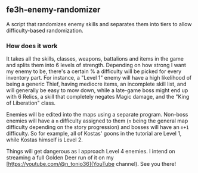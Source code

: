 ## fe3h-enemy-randomizer

A script that randomizes enemy skills and separates them into tiers to allow difficulty-based randomization.

### How does it work

It takes all the skills, classes, weapons, battalions and items in the game and splits them into 6 levels of strength. Depending on how strong I want my enemy to be, there's a certain % a difficulty will be picked for every inventory part.
For instance, a "Level 1" enemy will have a high likelihood of being a generic Thief, having mediocre items, an incomplete skill list, and will generally be easy to mow down, while a late-game boss might end up with 6 Relics, a skill that completely negates Magic damage, and the "King of Liberation" class.

Enemies will be edited into the maps using a separate program. Non-boss enemies will have a `n` difficulty assigned to them (`n` being the general map difficulty depending on the story progression) and bosses will have an `n+1` difficulty. So for example, all of Kostas' goons in the tutorial are Level 1, while Kostas himself is Level 2.

Things will get dangerous as I approach Level 4 enemies. I intend on streaming a full Golden Deer run of it on my [https://youtube.com/@n_tonio36](YouTube channel). See you there!

